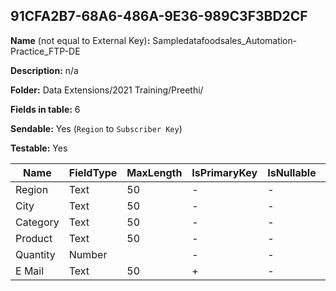 ## 91CFA2B7-68A6-486A-9E36-989C3F3BD2CF

**Name** (not equal to External Key)**:** Sampledatafoodsales_Automation-Practice_FTP-DE

**Description:** n/a

**Folder:** Data Extensions/2021 Training/Preethi/

**Fields in table:** 6

**Sendable:** Yes (`Region` to `Subscriber Key`)

**Testable:** Yes

| Name | FieldType | MaxLength | IsPrimaryKey | IsNullable | DefaultValue |
| --- | --- | --- | --- | --- | --- |
| Region | Text | 50 | - | - |  |
| City | Text | 50 | - | - |  |
| Category | Text | 50 | - | - |  |
| Product | Text | 50 | - | - |  |
| Quantity | Number |  | - | - |  |
| E Mail | Text | 50 | + | - |  |
